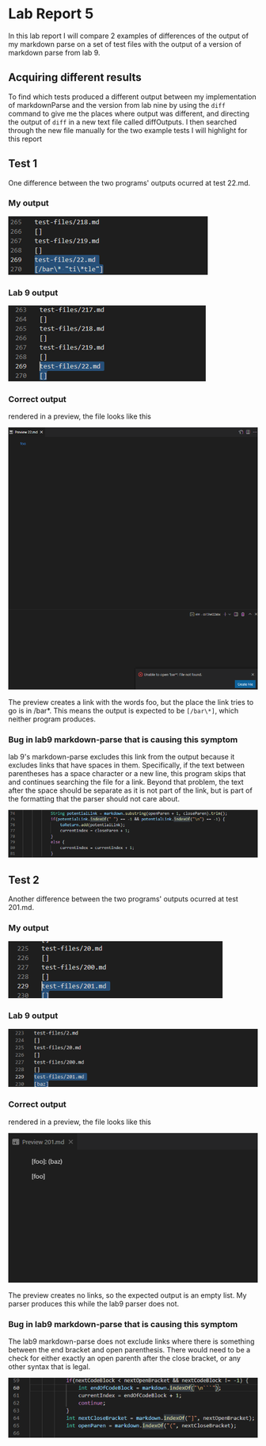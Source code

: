# Lab Report 5

In this lab report I will compare 2 examples of differences of the output of my markdown parse on a set of test files with the output of a version of markdown parse from lab 9. 

## Acquiring different results

To find which tests produced a different output between my implementation of markdownParse and the version from lab nine by using the ```diff``` command to give me the places where output was different, and directing the output of ```diff``` in a new text file called diffOutputs.  I then searched through the new file manually for the two example tests I will highlight for this report

## Test 1

One difference between the two programs' outputs ocurred at test 22.md.

### My output

![Image](MyTest22Output.png)

### Lab 9 output

![Image](labTest22Output.png)

### Correct output

rendered in a preview, the file looks like this

![Image](test22Preview.png)

The preview creates a link with the words foo, but the place the link tries to go is in /bar\*.  This means the output is expected to be ```[/bar\*]```, which neither program produces.

### Bug in lab9 markdown-parse that is causing this symptom

lab 9's markdown-parse excludes this link from the output because it excludes links that have spaces in them.  Specifically, if the text between parentheses has a space character or a new line, this program skips that and continues searching the file for a link.  Beyond that problem, the text after the space should be separate as it is not part of the link, but is part of the formatting that the parser should not care about.

![Image](lab9problem1.png)

## Test 2

Another difference between the two programs' outputs ocurred at test 201.md.

### My output

![Image](MyTest201Output.png)

### Lab 9 output

![Image](LabTest201Output.png)

### Correct output

rendered in a preview, the file looks like this

![Image](Test201Preview.png)

The preview creates no links, so the expected output is an empty list.  My parser produces this while the lab9 parser does not.

### Bug in lab9 markdown-parse that is causing this symptom

The lab9 markdown-parse does not exclude links where there is something between the end bracket and open parenthesis.  There would need to be a check for either exactly an open parenth after the close bracket, or any other syntax that is legal.

![Image](lab9problem2.png)
